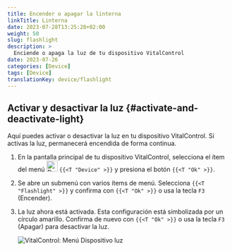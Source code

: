 ```yaml
---
title: Encender o apagar la linterna
linkTitle: Linterna
date: 2023-07-28T13:25:28+02:00
weight: 50
slug: flashlight
description: >
  Enciende o apaga la luz de tu dispositivo VitalControl
date: 2023-07-26
categories: [Device]
tags: [Device]
translationKey: device/flashlight
---
```

## Activar y desactivar la luz {#activate-and-deactivate-light}

Aquí puedes activar o desactivar la luz en tu dispositivo VitalControl. Si activas la luz, permanecerá encendida de forma continua.

1. En la pantalla principal de tu dispositivo VitalControl, selecciona el ítem del menú <img src="/icons/device.svg" width="25" align="bottom" alt="Device" /> `{{<T "Device" >}}` y presiona el botón `{{<T "Ok" >}}`.

2. Se abre un submenú con varios ítems de menú. Selecciona `{{<T "Flashlight" >}}` y confirma con `{{<T "Ok" >}}` o usa la tecla `F3` (Encender).

3. La luz ahora está activada. Esta configuración está simbolizada por un círculo amarillo. Confirma de nuevo con `{{<T "Ok" >}}` o usa la tecla `F3` (Apagar) para desactivar la luz.

   ![VitalControl: Menú Dispositivo luz](../images/light.png "Activar y desactivar la luz")
